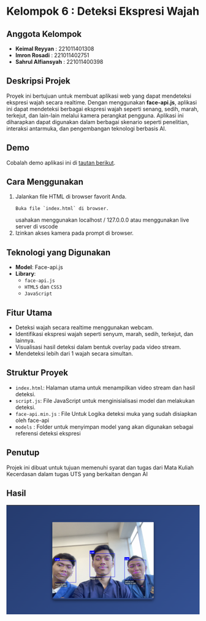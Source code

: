 # Kelompok 6 : Deteksi Ekspresi Wajah

## Anggota Kelompok
- **Keimal Reyyan** : 221011401308
- **Imron Rosadi** : 221011402751
- **Sahrul Alfiansyah** : 221011400398

## Deskripsi Projek
Proyek ini bertujuan untuk membuat aplikasi web yang dapat mendeteksi ekspresi wajah secara realtime. Dengan menggunakan **face-api.js**, aplikasi ini dapat mendeteksi berbagai ekspresi wajah seperti senang, sedih, marah, terkejut, dan lain-lain melalui kamera perangkat pengguna. Aplikasi ini diharapkan dapat digunakan dalam berbagai skenario seperti penelitian, interaksi antarmuka, dan pengembangan teknologi berbasis AI.

## Demo
Cobalah demo aplikasi ini di [tautan berikut](https://deteksi-ekspresi.vercel.app/).

## Cara Menggunakan
1. Jalankan file HTML di browser favorit Anda.
   ```
   Buka file `index.html` di browser.
   ```
   usahakan menggunakan localhost / 127.0.0.0 atau menggunakan live server di vscode
2. Izinkan akses kamera pada prompt di browser.


## Teknologi yang Digunakan
- **Model**: Face-api.js
- **Library**:
  - `face-api.js`
  - `HTML5` dan `CSS3`
  - `JavaScript`
  
## Fitur Utama
- Deteksi wajah secara realtime menggunakan webcam.
- Identifikasi ekspresi wajah seperti senyum, marah, sedih, terkejut, dan lainnya.
- Visualisasi hasil deteksi dalam bentuk overlay pada video stream.
- Mendeteksi lebih dari 1 wajah secara simultan.


## Struktur Proyek
- `index.html`: Halaman utama untuk menampilkan video stream dan hasil deteksi.
- `script.js`: File JavaScript untuk menginisialisasi model dan melakukan deteksi.
- `face-api.min.js` : File Untuk Logika deteksi muka yang sudah disiapkan oleh face-api
- `models` : Folder untuk menyimpan model yang akan digunakan sebagai referensi deteksi ekspresi

## Penutup
Projek ini dibuat untuk tujuan memenuhi syarat dan tugas dari Mata Kuliah Kecerdasan dalam tugas UTS yang berkaitan dengan AI

## Hasil
<p align="center"><img src="./preview.png"></p>